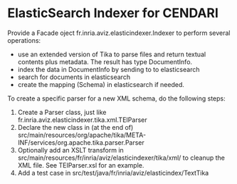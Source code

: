 ElasticSearch Indexer for CENDARI
=================================

Provide a Facade oject fr.inria.aviz.elasticindexer.Indexer to perform several operations:
- use an extended version of Tika to parse files and return textual contents plus metadata. The result has type DocumentInfo.
- index the data in DocumentInfo by sending to to elasticsearch
- search for documents in elasticsearch
- create the mapping (Schema) in elasticsearch if needed.

To create a specific parser for a new XML schema, do the following steps:

1.  Create a Parser class, just like fr.inria.aviz.elasticindexer.tika.xml.TEIParser
2.  Declare the new class in (at the end of) src/main/resources/org/apache/tika/META-INF/services/org.apache.tika.parser.Parser
3.  Optionally add an XSLT transform in src/main/resources/fr/inria/aviz/elasticindexer/tika/xml/ to cleanup the XML file. See TEIParser.xsl for an example.
4.  Add a test case in src/test/java/fr/inria/aviz/elasticindex/TextTika 

